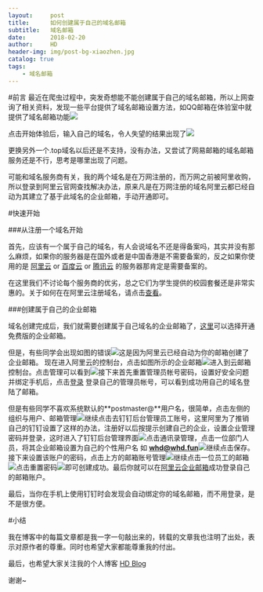 ```yaml
---
layout:     post
title:      如何创建属于自己的域名邮箱
subtitle:   域名邮箱
date:       2018-02-20
author:     HD
header-img: img/post-bg-xiaozhen.jpg
catalog: true
tags:
    - 域名邮箱
---
```






#前言
最近在爬虫过程中，突发奇想能不能创建属于自己的域名邮箱，所以上网查询了相关资料，发现一些平台提供了域名邮箱设置方法，如QQ邮箱在体验室中就提供了域名邮箱功能![][1]

点击开始体验后，输入自己的域名，令人失望的结果出现了![][2]

更换另外一个.top域名以后还是不支持，没有办法，又尝试了网易邮箱的域名邮箱服务还是不行，思考是哪里出现了问题。

可能和域名服务商有关，我的两个域名是在万网注册的，而万网之前被阿里收购，所以登录到阿里云官网查找解决办法，原来凡是在万网注册的域名阿里云都已经自动为其建立了基于此域名的企业邮箱，手动开通即可。

#快速开始

###从注册一个域名开始

首先，应该有一个属于自己的域名，有人会说域名不还是得备案吗，其实并没有那么麻烦，如果你的服务器是在国外或者是中国香港是不需要备案的，反之如果你使用的是 [阿里云][3] or [百度云][4] or [腾讯云][5] 的服务器那肯定是需要备案的。

在这里我们不讨论每个服务商的优劣，总之它们为学生提供的校园套餐还是非常实惠的。关于如何在在阿里云注册域名，请点击[查看][6]。

###创建属于自己的企业邮箱

域名创建完成后，我们就需要创建属于自己域名的企业邮箱了，[这里][7]可以选择开通免费版的企业邮箱。

但是，有些同学会出现如图的错误![][8]这是因为阿里云已经自动为你的邮箱创建了企业邮箱。
现在进入阿里云的控制台，点击如图所示的企业邮箱![][9]进入到云邮箱控制台。点击管理可以看到![][10]接下来首先重置管理员帐号密码，设置好安全问题并绑定手机后，点击[登录][11]
登录自己的管理员帐号，可以看到成功用自己的域名登陆了邮箱。

但是有些同学不喜欢系统默认的**postmaster@**用户名，很简单，点击左侧的组织与用户、邮箱管理![][12]继续点击去钉钉后台管理员工账号，这里阿里为了推销自己的钉钉设置了这样的办法，注册好以后按提示创建自己的企业，设置企业管理密码并登录，这时进入了钉钉后台管理界面![][13]点击通讯录管理，点击一位部门人员，将其企业邮箱设置为自己的个性用户名 如 **whd@whd.fun**![][14]继续点击保存。接下来设置该账户的密码，点击上方的邮箱账号管理![][15]继续点击一位员工的邮箱![][16]点击重置密码![][17]即可创建成功。最后你就可以在[阿里云企业邮箱][18]成功登录自己的邮箱账户。

最后，当你在手机上使用钉钉时会发现会自动绑定你的域名邮箱，而不用登录，是不是很方便。

#小结

我在博客中的每篇文章都是我一字一句敲出来的，转载的文章我也注明了出处，表示对原作者的尊重。同时也希望大家都能尊重我的付出。

最后，也希望大家关注我的个人博客 [HD Blog][19]

谢谢~


  [1]: http://ww1.sinaimg.cn/large/6712cbb1ly1fon3vnutc5j21ow0cb0u4.jpg
  [2]: http://ww1.sinaimg.cn/large/6712cbb1ly1fon3ykuz9sj21yd0rp41m.jpg
  [3]: https://www.aliyun.com/
  [4]: https://cloud.baidu.com
  [5]: https://cloud.tencent.com/
  [6]: https://jingyan.baidu.com/article/39810a239b14f5b636fda622.html
  [7]: https://wanwang.aliyun.com/mail/freemail/?spm=a2c4g.11186623.2.3.ndEUG7
  [8]: http://ww1.sinaimg.cn/large/6712cbb1ly1fon4ilc0b7j20t209mweq.jpg
  [9]: http://ww1.sinaimg.cn/large/6712cbb1ly1fon4n2r28ij22dk2cokcx.jpg
  [10]: http://ww1.sinaimg.cn/large/6712cbb1ly1fon4p6ndjrj217f0ncdhd.jpg
  [11]: https://qiye.aliyun.com/
  [12]: http://ww1.sinaimg.cn/large/6712cbb1ly1fon4vmse5oj21xm0zi0zu.jpg
  [13]: http://ww1.sinaimg.cn/large/6712cbb1ly1fon4zyd6ohj23io21y1kx.jpg
  [14]: http://ww1.sinaimg.cn/large/6712cbb1ly1fon524t0pfj20pc03gq2w.jpg
  [15]: http://ww1.sinaimg.cn/large/6712cbb1ly1fon53pcffej21t20fg3zv.jpg
  [16]: http://ww1.sinaimg.cn/large/6712cbb1ly1fon54un5a3j21460seabt.jpg
  [17]: http://ww1.sinaimg.cn/large/6712cbb1ly1fon5592op0j216l0s7q56.jpg
  [18]: https://qiye.aliyun.com
  [19]: http://whd.fun
